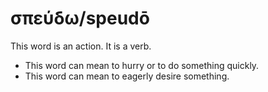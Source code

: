 # σπεύδω/speudō
This word is an action. It is a verb.
* This word can mean to hurry or to do something quickly.
* This word can mean to eagerly desire something.
